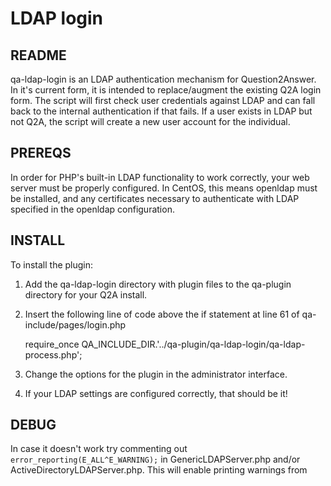 # LDAP login

## README

qa-ldap-login is an LDAP authentication mechanism for
Question2Answer. In it's current form, it is intended to
replace/augment the existing Q2A login form. The script will first
check user credentials against LDAP and can fall back to the internal
authentication if that fails. If a user exists in LDAP but not Q2A,
the script will create a new user account for the individual.

## PREREQS

In order for PHP's built-in LDAP functionality to work correctly, your
web server must be properly configured. In CentOS, this means openldap
must be installed, and any certificates necessary to authenticate with
LDAP specified in the openldap configuration.

## INSTALL

To install the plugin:

1. Add the qa-ldap-login directory with plugin files to the qa-plugin directory for your Q2A install.

2. Insert the following line of code above the if statement at line 61 of qa-include/pages/login.php

	require_once QA_INCLUDE_DIR.'../qa-plugin/qa-ldap-login/qa-ldap-process.php';

3. Change the options for the plugin in the administrator interface.

4. If your LDAP settings are configured correctly, that should be it!

## DEBUG

In case it doesn't work try commenting out
`error_reporting(E_ALL^E_WARNING);` in GenericLDAPServer.php and/or
ActiveDirectoryLDAPServer.php.  This will enable printing warnings
from
